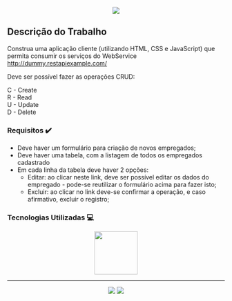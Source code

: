 <p align="center">
  <img src="https://seeklogo.com/images/F/FURB-logo-051554756A-seeklogo.com.png">
</p>

## Descrição do Trabalho

Construa uma aplicação cliente (utilizando HTML, CSS e JavaScript) que permita consumir os serviços do WebService http://dummy.restapiexample.com/

Deve ser possível fazer as operações CRUD:

C - Create <br>
R - Read <br>
U - Update <br>
D - Delete <br>

### Requisitos :heavy_check_mark:

<ul>
  <li> Deve haver um formulário para criação de novos empregados; </li>
  <li> Deve haver uma tabela, com a listagem de todos os empregados cadastrado </li>
  <li> Em cada linha da tabela deve haver 2 opções: 
  <ul>
    <li> Editar: ao clicar neste link, deve ser possível editar os dados do empregado - pode-se reutilizar o formulário acima para fazer isto; </li>
    <li> Excluir: ao clicar no link deve-se confirmar a operação, e caso afirmativo, excluir o registro; </li>
  
  </ul>
  </li>
</ul>
  
### Tecnologias Utilizadas :computer:

<p align="center">
  <img height="100px" widht="100px" src="https://clipart.info/images/ccovers/1499794874html5-js-css3-logo-png.png">
</p>

---

<p align="center">
  <a href="https://github.com/thrnkk" ><img src="https://img.shields.io/badge/github-thrnkk-24292e"></a>
  <a href="https://github.com/Luis-kuhn" ><img src="https://img.shields.io/badge/github-Luis--kuhn-24292e"></a>
</p>
